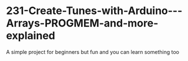 # 231-Create-Tunes-with-Arduino---Arrays-PROGMEM-and-more-explained
A simple project for beginners but fun and you can learn something too
